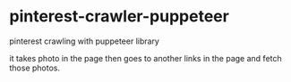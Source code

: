 # pinterest-crawler-puppeteer
pinterest crawling with puppeteer library

it takes photo in the page then goes to another links in the page and fetch those photos.

